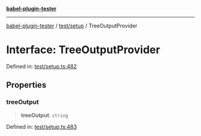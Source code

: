 [**babel-plugin-tester**](../../../README.md)

***

[babel-plugin-tester](../../../README.md) / [test/setup](../README.md) / TreeOutputProvider

# Interface: TreeOutputProvider

Defined in: [test/setup.ts:482](https://github.com/Xunnamius/babel-plugin-tester/blob/91349cafb3cefac8248e86580feec53bd082321e/test/setup.ts#L482)

## Properties

### treeOutput

> **treeOutput**: `string`

Defined in: [test/setup.ts:483](https://github.com/Xunnamius/babel-plugin-tester/blob/91349cafb3cefac8248e86580feec53bd082321e/test/setup.ts#L483)
